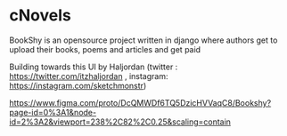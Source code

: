 # cNovels

BookShy is an opensource project written in django where authors get to upload their books, poems and articles and get paid 


Building towards this UI by Haljordan (twitter : https://twitter.com/itzhaljordan , instagram: https://instagram.com/sketchmonstr)

https://www.figma.com/proto/DcQMWDf6TQ5DzicHVVaqC8/Bookshy?page-id=0%3A1&node-id=2%3A2&viewport=238%2C82%2C0.25&scaling=contain

